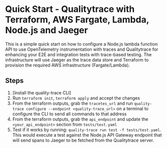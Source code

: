 # Quick Start - Qualitytrace with Terraform, AWS Fargate, Lambda, Node.js and Jaeger

This is a simple quick start on how to configure a Node.js lambda function API to use OpenTelemetry instrumentation with traces and Qualitytrace for enhancing your E2E and integration tests with trace-based testing. The infrastructure will use Jaeger as the trace data store and Terraform to provision the required AWS infrastructure (Fargate/Lambda).

## Steps

1. [Install the quality-trace CLI]<!--(https://github.com/kubeshop/tracetest/blob/main/docs/installing.md#cli-installation)-->
2. Run `terraform init`, `terraform apply` and accept the changes
3. From the terraform outputs, grab the `tracetes_url` and run `quality-trace configure --endpoint <quality-trace_url>` on a terminal to configure the CLI to send all commands to that address
4. From the terraform outputs, grab the `api_endpoint` and update the `<your_api_endpoint>` section from `tests/test.yaml`
5. Test if it works by running: `quality-trace run test -f tests/test.yaml`. This would execute a test against the Node.js API Gateway endpoint that will send spans to Jaeger to be fetched from the Qualitytrace server.

<!--Feel free to check out the [docs](https://docs.quality-trace.io/), and join our [Discord Community](https://discord.gg/8MtcMrQNbX) for more info!-->
